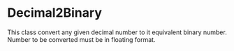 # Decimal2Binary
This class convert any given decimal number to it equivalent binary number. Number to be converted must be in floating format.
